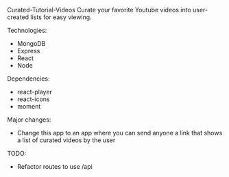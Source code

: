 Curated-Tutorial-Videos
Curate your favorite Youtube videos into user-created lists for easy viewing.

Technologies:
- MongoDB
- Express
- React
- Node

Dependencies:
- react-player
- react-icons
- moment

Major changes:
- Change this app to an app where you can send anyone a link that shows a list of curated videos by the user

TODO:
- Refactor routes to use /api